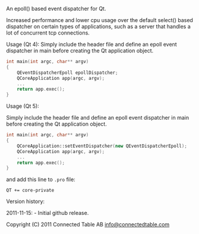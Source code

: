 An epoll() based event dispatcher for Qt.

Increased performance and lower cpu usage over the default select() based
dispatcher on certain types of applications, such as a server that handles
a lot of concurrent tcp connections.

Usage (Qt 4):
Simply include the header file and define an epoll event dispatcher in main
before creating the Qt application object.

```c++
int main(int argc, char** argv)
{
    QEventDispatcherEpoll epollDispatcher;
    QCoreApplication app(argc, argv);
    ...
    return app.exec();
}
```

Usage (Qt 5):

Simply include the header file and define an epoll event dispatcher in main
before creating the Qt application object.

```c++
int main(int argc, char** argv)
{
    QCoreApplication::setEventDispatcher(new QEventDispatcherEpoll);
    QCoreApplication app(argc, argv);
    ...
    return app.exec();
}
```

and add this line to `.pro` file:

```
QT += core-private
```

Version history:

2011-11-15: - Initial github release.

Copyright (C) 2011 Connected Table AB <info@connectedtable.com>
